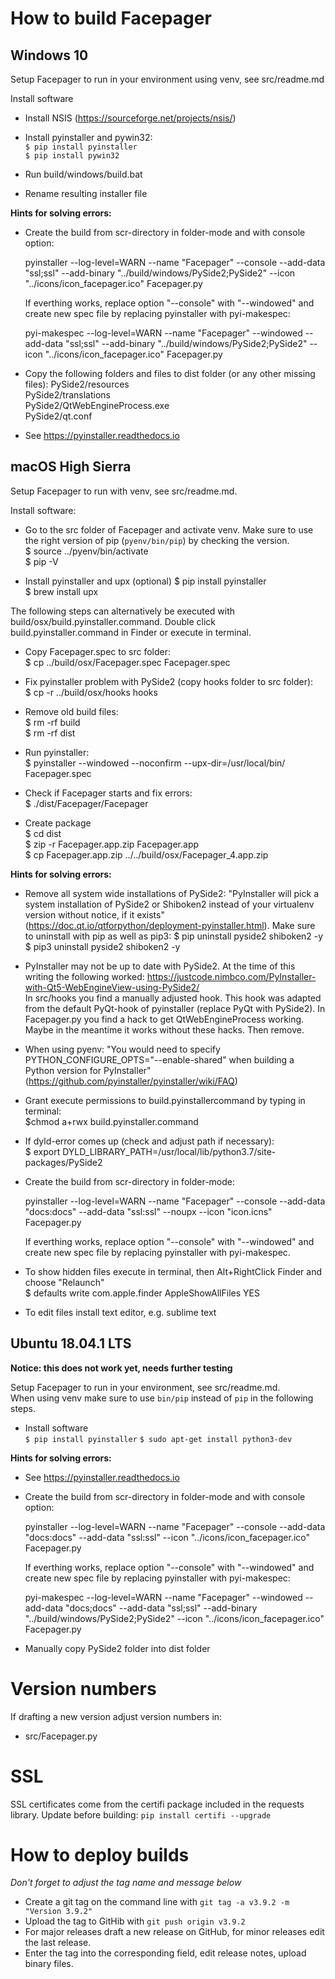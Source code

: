 # How to build Facepager
## Windows 10

Setup Facepager to run in your environment using venv, see src/readme.md

Install software
- Install NSIS (https://sourceforge.net/projects/nsis/)
- Install pyinstaller and pywin32:  
  `$ pip install pyinstaller`  
  `$ pip install pywin32`  

- Run build/windows/build.bat

- Rename resulting installer file

__Hints for solving errors:__

- Create the build from scr-directory in folder-mode and with console option:  

  pyinstaller --log-level=WARN --name "Facepager" --console --add-data "ssl;ssl" --add-binary "../build/windows/PySide2;PySide2" --icon "../icons/icon_facepager.ico" Facepager.py  
	 
  If everthing works, replace option "--console" with "--windowed" and create new spec file by replacing pyinstaller with pyi-makespec:  
  
  pyi-makespec --log-level=WARN --name "Facepager" --windowed --add-data "ssl;ssl" --add-binary "../build/windows/PySide2;PySide2" --icon "../icons/icon_facepager.ico" Facepager.py  
  
 - Copy the following folders and files to dist folder (or any other missing files):
	PySide2/resources  
	PySide2/translations  
	PySide2/QtWebEngineProcess.exe  
	PySide2/qt.conf	

- See https://pyinstaller.readthedocs.io

    
## macOS High Sierra

Setup Facepager to run with venv, see src/readme.md. 

Install software:
- Go to the src folder of Facepager and activate venv. Make sure to use the right version of pip (`pyenv/bin/pip`) by checking the version.  
  $ source ../pyenv/bin/activate  
  $ pip -V
  
- Install pyinstaller  and upx (optional)
  $ pip install pyinstaller  
  $ brew install upx  

The following steps can alternatively be executed with build/osx/build.pyinstaller.command. Double click build.pyinstaller.command in Finder or execute in terminal.

- Copy Facepager.spec to src folder:  
  $ cp ../build/osx/Facepager.spec Facepager.spec

- Fix pyinstaller problem with PySide2 (copy hooks folder to src folder):  
  $ cp -r ../build/osx/hooks hooks

- Remove old build files:  
  $ rm -rf build  
  $ rm -rf dist  

- Run pyinstaller:  
  $ pyinstaller --windowed --noconfirm --upx-dir=/usr/local/bin/ Facepager.spec  

- Check if Facepager starts and fix errors:  
  $ ./dist/Facepager/Facepager

- Create package  
  $ cd dist  
  $ zip -r Facepager.app.zip Facepager.app  
  $ cp Facepager.app.zip ../../build/osx/Facepager_4.app.zip  


__Hints for solving errors:__

- Remove all system wide installations of PySide2: "PyInstaller will pick a system installation of PySide2 or Shiboken2 instead of your virtualenv version without notice, if it exists" (https://doc.qt.io/qtforpython/deployment-pyinstaller.html).
  Make sure to uninstall with pip as well as pip3: 
  $ pip uninstall pyside2 shiboken2 -y  
  $ pip3 uninstall pyside2 shiboken2 -y  

- PyInstaller may not be up to date with PySide2. At the time of this writing the following worked: https://justcode.nimbco.com/PyInstaller-with-Qt5-WebEngineView-using-PySide2/  
  In src/hooks you find a manually adjusted hook. This hook was adapted from the default PyQt-hook of pyinstaller (replace PyQt with PySide2).
  In Facepager.py you find a hack to get QtWebEngineProcess working. 
  Maybe in the meantime it works without these hacks. Then remove.

-  When using pyenv: "You would need to specify PYTHON_CONFIGURE_OPTS="--enable-shared" when building a Python version for PyInstaller" (https://github.com/pyinstaller/pyinstaller/wiki/FAQ)

- Grant execute permissions to build.pyinstallercommand by typing in terminal:  
  $chmod a+rwx build.pyinstaller.command

- If dyld-error comes up (check and adjust path if necessary):  
  $ export DYLD_LIBRARY_PATH=/usr/local/lib/python3.7/site-packages/PySide2

- Create the build from scr-directory in folder-mode:  

	pyinstaller --log-level=WARN --name "Facepager" --console --add-data "docs:docs" --add-data "ssl:ssl" --noupx --icon "icon.icns" Facepager.py  

	If everthing works, replace option "--console" with "--windowed" and create new spec file by replacing pyinstaller with pyi-makespec.

- To show hidden files execute in terminal, then Alt+RightClick Finder and choose "Relaunch"  
  $ defaults write com.apple.finder AppleShowAllFiles YES

- To edit files install text editor, e.g. sublime text		

## Ubuntu 18.04.1 LTS

__Notice: this does not work yet, needs further testing__

Setup Facepager to run in your environment, see src/readme.md.  
When using venv make sure to use `bin/pip` instead of `pip` in the following steps.  

- Install software  
  `$ pip install pyinstaller`
  `$ sudo apt-get install python3-dev` 

__Hints for solving errors:__

- See https://pyinstaller.readthedocs.io

- Create the build from scr-directory in folder-mode and with console option:

   pyinstaller --log-level=WARN --name "Facepager" --console --add-data "docs:docs" --add-data "ssl:ssl" --icon "../icons/icon_facepager.ico" Facepager.py
	 
  If everthing works, replace option "--console" with "--windowed" and create new spec file by replacing pyinstaller with pyi-makespec:
  
   pyi-makespec --log-level=WARN --name "Facepager" --windowed --add-data "docs;docs" --add-data "ssl;ssl" --add-binary "../build/windows/PySide2;PySide2" --icon "../icons/icon_facepager.ico" Facepager.py

- Manually copy PySide2 folder into dist folder 
	
# Version numbers

If drafting a new version adjust version numbers in:  
- src/Facepager.py

# SSL
SSL certificates come from the certifi package included in the requests library. Update before building:
`pip install certifi --upgrade`


# How to deploy builds

_Don't forget to adjust the tag name and message below_

- Create a git tag on the command line with `git tag -a v3.9.2 -m "Version 3.9.2"`
- Upload the tag to GitHib with `git push origin v3.9.2`
- For major releases draft a new release on GitHub, for minor releases edit the last release.
- Enter the tag into the corresponding field, edit release notes, upload binary files.
